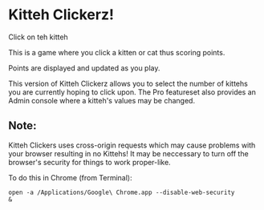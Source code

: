 # Kitteh Clickerz!
Click on teh kitteh

This is a game where you click a kitten or cat thus scoring points.

Points are displayed and updated as you play.

This version of Kitteh Clickerz allows you to select the number of kittehs you are currently hoping to click upon. The Pro featureset also provides an Admin console where a kitteh's values may be changed.

## Note:
Kitteh Clickers uses cross-origin requests which may cause problems with your browser resulting in no Kittehs! It may be neccessary to turn off the browser's security for things to work proper-like.

To do this in Chrome (from Terminal):

<code>open -a /Applications/Google\ Chrome.app --disable-web-security &</code>